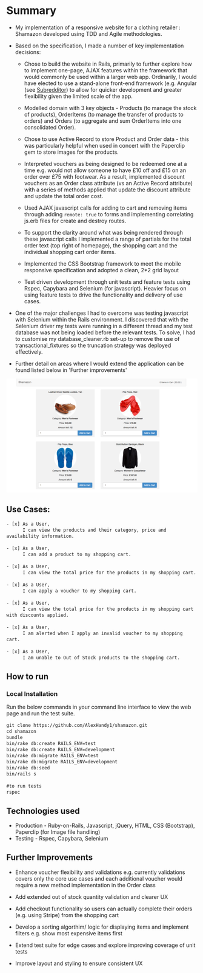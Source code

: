 Summary
=================

* My implementation of a responsive website for a clothing retailer : Shamazon developed using TDD and Agile methodologies.

* Based on the specification, I made a number of key implementation decisions:

  * Chose to build the website in Rails, primarily to further explore how to implement one-page, AJAX features within the framework that would commonly be used within a larger web app.  Ordinarily, I would have elected to use a stand-alone front-end framework (e.g. Angular (see [Subredditor](https://github.com/AlexHandy1/subredditor)) to allow for quicker development and greater flexibility given the limited scale of the app.

  * Modelled domain with 3 key objects - Products (to manage the stock of products), OrderItems (to manage the transfer of products to orders) and Orders (to aggregate and sum OrderItems into one consolidated Order).

  * Chose to use Active Record to store Product and Order data - this was particularly helpful when used in concert with the Paperclip gem to store images for the products.

  * Interpreted vouchers as being designed to be redeemed one at a time e.g. would not allow someone to have £10 off and £15 on an order over £75 with footwear. As a result, implemented discount vouchers as an Order class attribute (vs an Active Record attribute) with a series of methods applied that update the discount attribute and update the total order cost.

  * Used AJAX javascript calls for adding to cart and removing items through adding ```remote: true``` to forms and implementing correlating js.erb files for create and destroy routes.

  * To support the clarity around what was being rendered through these javascript calls I implemented a range of partials for the total order text (top right of homepage), the shopping cart and the individual shopping cart order items.

  * Implemented the CSS Bootstrap framework to meet the mobile responsive specification and adopted a clean, 2*2 grid layout

  * Test driven development through unit tests and feature tests using Rspec, Capybara and Selenium (for javascript). Heavier focus on using feature tests to drive the functionality and delivery of use cases.

* One of the major challenges I had to overcome was testing javascript with Selenium within the Rails environment. I discovered that with the Selenium driver my tests were running in a different thread and my test database was not being loaded before the relevant tests. To solve, I had to customise my database_cleaner.rb set-up to remove the use of transactional_fixtures so the truncation strategy was deployed effectively.

* Further detail on areas where I would extend the application can be found listed below in 'Further improvements'

![Shamazon](https://github.com/AlexHandy1/shamazon/blob/master/app/assets/images/Shamazon.png)

Use Cases:
-------

```
- [x] As a User,
      I can view the products and their category, price and availability information.

- [x] As a User,
      I can add a product to my shopping cart.

- [x] As a User,
      I can view the total price for the products in my shopping cart.

- [x] As a User,
      I can apply a voucher to my shopping cart.

- [x] As a User,
      I can view the total price for the products in my shopping cart with discounts applied.

- [x] As a User,
      I am alerted when I apply an invalid voucher to my shopping cart.

- [x] As a User,
      I am unable to Out of Stock products to the shopping cart.

```

How to run
----

### Local Installation

Run the below commands in your command line interface to view the web page and run the test suite.

```
git clone https://github.com/AlexHandy1/shamazon.git
cd shamazon
bundle
bin/rake db:create RAILS_ENV=test
bin/rake db:create RAILS_ENV=development
bin/rake db:migrate RAILS_ENV=test
bin/rake db:migrate RAILS_ENV=development
bin/rake db:seed
bin/rails s

#to run tests
rspec

```

Technologies used
----

* Production - Ruby-on-Rails, Javascript, jQuery, HTML, CSS (Bootstrap), Paperclip (for Image file handling)
* Testing - Rspec, Capybara, Selenium

Further Improvements
----

*  Enhance voucher flexibility and validations e.g. currently validations covers only the core use cases and each additional voucher would require a new method implementation in the Order class

*  Add extended out of stock quantity validation and clearer UX

*  Add checkout functionality so users can actually complete their orders (e.g. using Stripe) from the shopping cart

*  Develop a sorting algorthim/ logic for displaying items and implement filters e.g. show most expensive items first

*  Extend test suite for edge cases and explore improving coverage of unit tests

*  Improve layout and styling to ensure consistent UX

